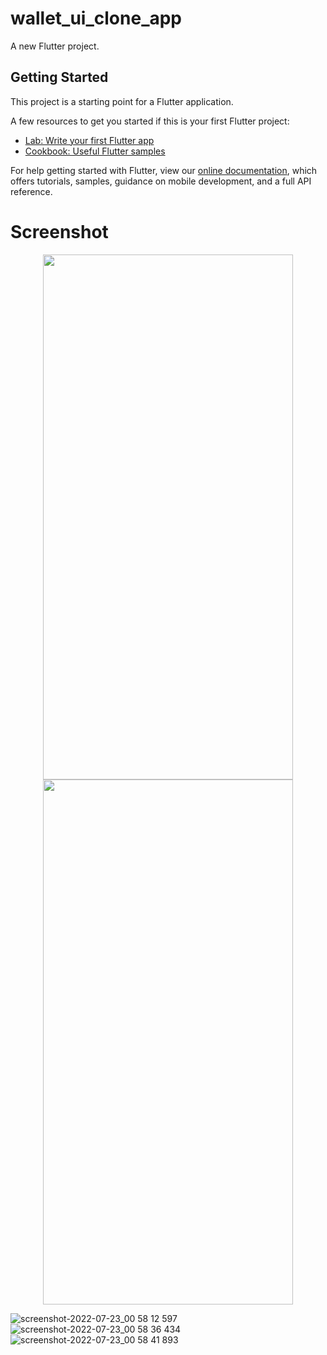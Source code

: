 # wallet_ui_clone_app

A new Flutter project.

## Getting Started

This project is a starting point for a Flutter application.

A few resources to get you started if this is your first Flutter project:

- [Lab: Write your first Flutter app](https://flutter.dev/docs/get-started/codelab)
- [Cookbook: Useful Flutter samples](https://flutter.dev/docs/cookbook)

For help getting started with Flutter, view our
[online documentation](https://flutter.dev/docs), which offers tutorials,
samples, guidance on mobile development, and a full API reference.

# Screenshot

<p float="left" align="center">
  <img src="https://user-images.githubusercontent.com/106868350/180518836-322839f0-dd28-4164-8712-e5814fabbe3c.png" width="400" height="840" />
  <img src="https://user-images.githubusercontent.com/106868350/180518849-c8c5aeb1-7dce-42ec-9c80-b145564597b5.png" width="400" height="840" /> 
</p>

![screenshot-2022-07-23_00 58 12 597](https://user-images.githubusercontent.com/106868350/180518836-322839f0-dd28-4164-8712-e5814fabbe3c.png)
![screenshot-2022-07-23_00 58 36 434](https://user-images.githubusercontent.com/106868350/180518849-c8c5aeb1-7dce-42ec-9c80-b145564597b5.png)
![screenshot-2022-07-23_00 58 41 893](https://user-images.githubusercontent.com/106868350/180518876-03e42f7e-3a2b-4b7d-a583-a0ad9e302bda.png)
